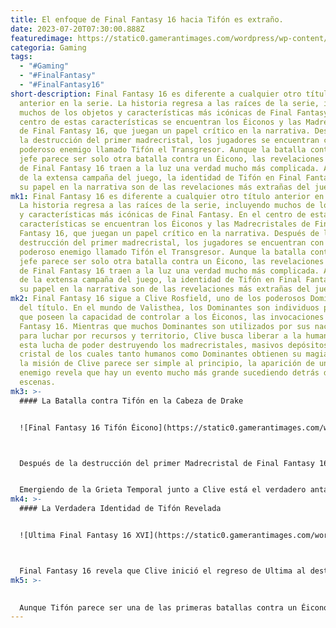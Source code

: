 ```yaml
---
title: El enfoque de Final Fantasy 16 hacia Tifón es extraño.
date: 2023-07-20T07:30:00.888Z
featuredimage: https://static0.gamerantimages.com/wordpress/wp-content/uploads/2023/07/final-fantasy-16-s-approach-to-typhon-is-weird.jpg?q=50&fit=contain&w=1140&h=&dpr=1.5
categoria: Gaming
tags:
  - "#Gaming"
  - "#FinalFantasy"
  - "#FinalFantasy16"
short-description: Final Fantasy 16 es diferente a cualquier otro título
  anterior en la serie. La historia regresa a las raíces de la serie, incluyendo
  muchos de los objetos y características más icónicas de Final Fantasy. En el
  centro de estas características se encuentran los Éiconos y las Madrecristales
  de Final Fantasy 16, que juegan un papel crítico en la narrativa. Después de
  la destrucción del primer madrecristal, los jugadores se encuentran con un
  poderoso enemigo llamado Tifón el Transgresor. Aunque la batalla contra este
  jefe parece ser solo otra batalla contra un Éicono, las revelaciones tardías
  de Final Fantasy 16 traen a la luz una verdad mucho más complicada. A lo largo
  de la extensa campaña del juego, la identidad de Tifón en Final Fantasy 16 y
  su papel en la narrativa son de las revelaciones más extrañas del juego.
mk1: Final Fantasy 16 es diferente a cualquier otro título anterior en la serie.
  La historia regresa a las raíces de la serie, incluyendo muchos de los objetos
  y características más icónicas de Final Fantasy. En el centro de estas
  características se encuentran los Éiconos y las Madrecristales de Final
  Fantasy 16, que juegan un papel crítico en la narrativa. Después de la
  destrucción del primer madrecristal, los jugadores se encuentran con un
  poderoso enemigo llamado Tifón el Transgresor. Aunque la batalla contra este
  jefe parece ser solo otra batalla contra un Éicono, las revelaciones tardías
  de Final Fantasy 16 traen a la luz una verdad mucho más complicada. A lo largo
  de la extensa campaña del juego, la identidad de Tifón en Final Fantasy 16 y
  su papel en la narrativa son de las revelaciones más extrañas del juego.
mk2: Final Fantasy 16 sigue a Clive Rosfield, uno de los poderosos Dominantes
  del título. En el mundo de Valisthea, los Dominantes son individuos poderosos
  que poseen la capacidad de controlar a los Éiconos, las invocaciones de Final
  Fantasy 16. Mientras que muchos Dominantes son utilizados por sus naciones
  para luchar por recursos y territorio, Clive busca liberar a la humanidad de
  esta lucha de poder destruyendo los madrecristales, masivos depósitos de
  cristal de los cuales tanto humanos como Dominantes obtienen su magia. Aunque
  la misión de Clive parece ser simple al principio, la aparición de un antiguo
  enemigo revela que hay un evento mucho más grande sucediendo detrás de
  escenas.
mk3: >-
  #### La Batalla contra Tifón en la Cabeza de Drake


  ![Final Fantasy 16 Tifón Éicono](https://static0.gamerantimages.com/wordpress/wp-content/uploads/2023/06/final-fantasy-16-typhon-eikon.jpg?q=50&fit=crop&w=1500&dpr=1.5 "Final Fantasy 16 Tifón Éicono")



  Después de la destrucción del primer Madrecristal de Final Fantasy 16, conocido como Cabeza de Drake, Clive y su grupo creen que han terminado su trabajo en el Imperio de Sanbreque. Sin embargo, una grieta temporal se abre de repente detrás de ellos y ataca al grupo. Cid queda gravemente herido y Clive es arrastrado hacia la grieta por una enorme mano, perteneciente a Tifón. Tifón se refiere a Clive como Mythos y crea enemigos para poner a prueba a Clive, antes de enfrentarse en combate uno a uno. Tras una considerable muestra de poder por parte de Clive, Tifón aparentemente crea clones de sí mismo, que se combinan con el original para formar a Tifón el Transgresor. Las habilidades Éiconas de Clive lo llevan a destruir esta versión de Tifón, pero su victoria resulta ser efímera.


  Emergiendo de la Grieta Temporal junto a Clive está el verdadero antagonista de Final Fantasy 16, Ultima. Ultima intenta fusionarse con Clive, diciéndole al héroe que es un recipiente para algo mucho más grande. Sin embargo, Clive resiste antes de ser salvado por su hermano Joshua. Durante el tramo final de Final Fantasy 16, se revela que Ultima es el creador de toda la humanidad, los Éiconos y los madrecristales. Dividiendo su alma entre los madrecristales, el espíritu de Ultima permaneció latente hasta que un huésped físico, Mythos, demostró el potencial para permitir que Ultima lance un hechizo que destruiría y recrearía todo Valisthea.
mk4: >-
  #### La Verdadera Identidad de Tifón Revelada


  ![Ultima Final Fantasy 16 XVI](https://static0.gamerantimages.com/wordpress/wp-content/uploads/2023/06/ultima-game-capture-brie.jpg?q=50&fit=crop&w=1500&dpr=1.5 "Ultima Final Fantasy 16 XVI")



  Final Fantasy 16 revela que Clive inició el regreso de Ultima al destruir el primer Madrecristal en la Cabeza de Drake, pero la figura divina primero buscó ponerlo a prueba. Haciendo que Clive entre en un reino que puede manipular, Ultima literalmente adoptó la piel de Tifón, un coloso caído cuya muerte ocurrió mucho antes de los eventos del juego. Manipulando el cuerpo de Tifón y su capacidad para manejar poderosa magia, Ultima probó la valía de Clive como recipiente. Cuando Clive mostró potencial, Ultima reunió otros restos de sí mismo para crear a Tifón el Transgresor, una habilidad que el antagonista vuelve a usar en la batalla final, cuando se fusiona con los otros restos de su alma para convertirse en Ultimalius.
mk5: >-
  

  Aunque Tifón parece ser una de las primeras batallas contra un Éicono en Final Fantasy 16, la verdad es mucho más extraña. La entidad colosal parece poseer un enorme poder y es responsable de una de las muertes más significativas del juego, pero Tifón no existe en la época de Final Fantasy 16. Más bien, es un coloso manipulado en un arma por Ultima para poner a prueba la valía de Clive. Al final, Clive demuestra ser más que digno, usando su voluntad humana para destruir a Ultima, el Origen, y la influencia oscura de los madrecristales en la humanidad.
---
```

